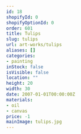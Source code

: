 ```yaml
---
id: 18
shopifyId: 0
shopifyOptionId: 0
order: 601
title: Tulips
slug: tulips
url: art-works/tulips
aliases: []
categories:
- painting
inStock: false
isVisible: false
location: ""
height: 20
width: 30
date: 2007-01-01T00:00:00Z
materials:
- oil
- canvas
price: -1
mainImage: tulips.jpg
---
```

